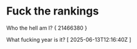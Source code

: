 # Fuck the rankings

Who the hell am I?
{ 21466380 }

What fucking year is it?
[ 2025-06-13T12:16:40Z ]
